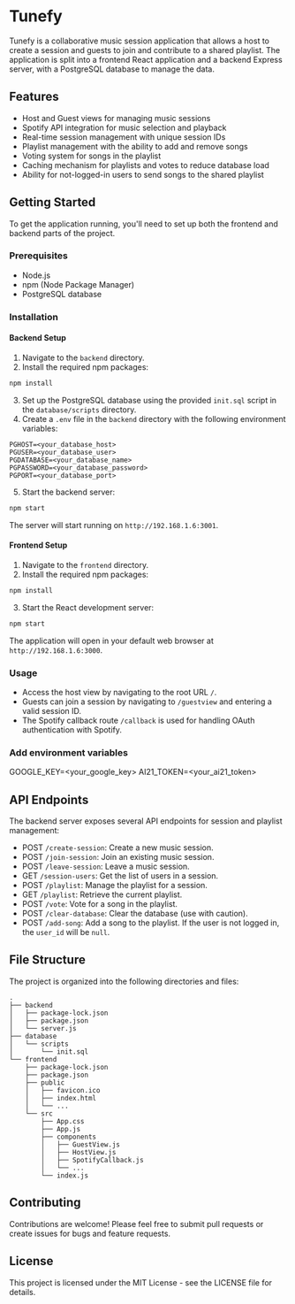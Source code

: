 # Tunefy

Tunefy is a collaborative music session application that allows a host to create a session and guests to join and contribute to a shared playlist. The application is split into a frontend React application and a backend Express server, with a PostgreSQL database to manage the data.

## Features

- Host and Guest views for managing music sessions
- Spotify API integration for music selection and playback
- Real-time session management with unique session IDs
- Playlist management with the ability to add and remove songs
- Voting system for songs in the playlist
- Caching mechanism for playlists and votes to reduce database load
- Ability for not-logged-in users to send songs to the shared playlist

## Getting Started

To get the application running, you'll need to set up both the frontend and backend parts of the project.

### Prerequisites

- Node.js
- npm (Node Package Manager)
- PostgreSQL database

### Installation

#### Backend Setup

1. Navigate to the `backend` directory.
2. Install the required npm packages:

```sh
npm install
```

3. Set up the PostgreSQL database using the provided `init.sql` script in the `database/scripts` directory.
4. Create a `.env` file in the `backend` directory with the following environment variables:

```
PGHOST=<your_database_host>
PGUSER=<your_database_user>
PGDATABASE=<your_database_name>
PGPASSWORD=<your_database_password>
PGPORT=<your_database_port>
```

5. Start the backend server:

```sh
npm start
```

The server will start running on `http://192.168.1.6:3001`.

#### Frontend Setup

1. Navigate to the `frontend` directory.
2. Install the required npm packages:

```sh
npm install
```

3. Start the React development server:

```sh
npm start
```

The application will open in your default web browser at `http://192.168.1.6:3000`.

### Usage

- Access the host view by navigating to the root URL `/`.
- Guests can join a session by navigating to `/guestview` and entering a valid session ID.
- The Spotify callback route `/callback` is used for handling OAuth authentication with Spotify.

### Add environment variables
GOOGLE_KEY=<your_google_key>
AI21_TOKEN=<your_ai21_token>

## API Endpoints

The backend server exposes several API endpoints for session and playlist management:

- POST `/create-session`: Create a new music session.
- POST `/join-session`: Join an existing music session.
- POST `/leave-session`: Leave a music session.
- GET `/session-users`: Get the list of users in a session.
- POST `/playlist`: Manage the playlist for a session.
- GET `/playlist`: Retrieve the current playlist.
- POST `/vote`: Vote for a song in the playlist.
- POST `/clear-database`: Clear the database (use with caution).
- POST `/add-song`: Add a song to the playlist. If the user is not logged in, the `user_id` will be `null`.

## File Structure

The project is organized into the following directories and files:

```
.
├── backend
│   ├── package-lock.json
│   ├── package.json
│   └── server.js
├── database
│   └── scripts
│       └── init.sql
└── frontend
    ├── package-lock.json
    ├── package.json
    ├── public
    │   ├── favicon.ico
    │   ├── index.html
    │   └── ...
    └── src
        ├── App.css
        ├── App.js
        ├── components
        │   ├── GuestView.js
        │   ├── HostView.js
        │   ├── SpotifyCallback.js
        │   └── ...
        └── index.js
```

## Contributing

Contributions are welcome! Please feel free to submit pull requests or create issues for bugs and feature requests.

## License

This project is licensed under the MIT License - see the LICENSE file for details.
